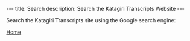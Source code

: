 \---
title: Search
description: Search the Katagiri Transcripts Website
\---

Search the Katagiri Transcripts site using the Google search engine:
<div>
<script async src="https://cse.google.com/cse.js?cx=2232cceef1ab492af"></script>
<div class="gcse-search"></div>
</div>

[Home](index)
